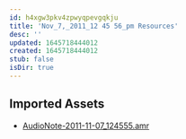 ```yaml
---
id: h4xgw3pkv4zpwyqpevgqkju
title: 'Nov_7,_2011_12 45 56_pm Resources'
desc: ''
updated: 1645718444012
created: 1645718444012
stub: false
isDir: true
---
```

## Imported Assets
- [AudioNote-2011-11-07_124555.amr](/assets/audionote-2011-11-07_124555-imh02z3k2g52.amr)
